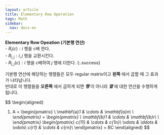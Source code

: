 ```yaml
---
layout: article
title: Elementary Row Operation
tags: Math
sidebar:
  nav: docs-en
---
```


**Elementary Row Opeation (기본행 연산)** <br>- $R_i(c): i$ 행을 c배 한다. <br>- $R_{i, j}: i, j$ 행을 교환시킨다. <br>- $R_{i, j}(c): i$ 행을 c배하여 $j$ 행에 더한다.
{:.success}

<!--more-->

기본행 연산에 해당하는 행렬들은 모두 regular matrix이고 **왼쪽** 에서 곱할 때 그 효과가 나타납니다.<br>
반대로 이 행렬들을 **오른쪽** 에서 곱하게 되면 ***행*** 이 아니라 ***열*** 에 대한 연산을 수행하게 됩니다.

$$
\begin{aligned}
1. A =
\begin{pmatrix}
\\
\mathbf{a}_1 & \cdots & \mathbf{a}_n\\
\\
\end{pmatrix} =
\begin{pmatrix}
\\
\mathbf{b}_1 & \cdots & \mathbf{b}_r\\
\\
\end{pmatrix}
\begin{pmatrix}
c_{11} & \cdots & c_{1n}\\
\vdots & \ddots & \vdots\\
c_{r1} & \cdots & c_{rn}\\
\end{pmatrix}
= BC
\end{aligned}
$$
